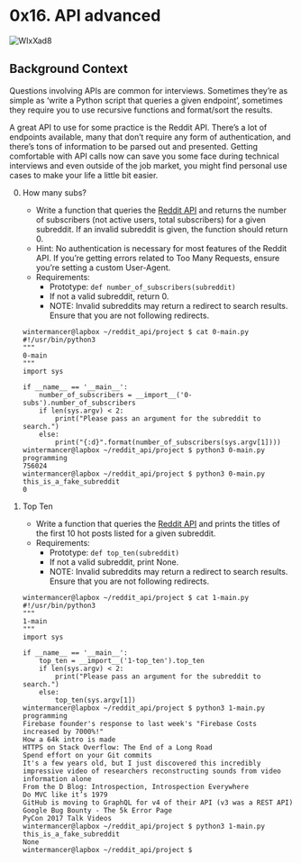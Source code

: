 #  0x16. API advanced 

![WIxXad8](https://github.com/Abucheri/alx-system_engineering-devops/assets/24778489/712c6821-158f-44d4-bb53-666446d60e80)


## Background Context
<p>
Questions involving APIs are common for interviews. Sometimes they’re as simple as ‘write a Python script that queries a given endpoint’, sometimes they require you to use recursive functions and format/sort the results.

A great API to use for some practice is the Reddit API. There’s a lot of endpoints available, many that don’t require any form of authentication, and there’s tons of information to be parsed out and presented. Getting comfortable with API calls now can save you some face during technical interviews and even outside of the job market, you might find personal use cases to make your life a little bit easier.
</p>

 0. How many subs? 
	- Write a function that queries the [Reddit API](https://www.reddit.com/dev/api/) and returns the number of subscribers (not active users, total subscribers) for a given subreddit. If an invalid subreddit is given, the function should return 0.
	- Hint: No authentication is necessary for most features of the Reddit API. If you’re getting errors related to Too Many Requests, ensure you’re setting a custom User-Agent.
	- Requirements:
		- Prototype: `def number_of_subscribers(subreddit)`
		- If not a valid subreddit, return 0.
		- NOTE: Invalid subreddits may return a redirect to search results. Ensure that you are not following redirects.
	```
	wintermancer@lapbox ~/reddit_api/project $ cat 0-main.py
	#!/usr/bin/python3
	"""
	0-main
	"""
	import sys

	if __name__ == '__main__':
	    number_of_subscribers = __import__('0-subs').number_of_subscribers
	    if len(sys.argv) < 2:
	        print("Please pass an argument for the subreddit to search.")
	    else:
	        print("{:d}".format(number_of_subscribers(sys.argv[1])))
	wintermancer@lapbox ~/reddit_api/project $ python3 0-main.py programming
	756024
	wintermancer@lapbox ~/reddit_api/project $ python3 0-main.py this_is_a_fake_subreddit
	0
	```

1. Top Ten 
	- Write a function that queries the [Reddit API](https://www.reddit.com/dev/api/) and prints the titles of the first 10 hot posts listed for a given subreddit.
	- Requirements:
		- Prototype: `def top_ten(subreddit)`
		- If not a valid subreddit, print None.
		- NOTE: Invalid subreddits may return a redirect to search results. Ensure that you are not following redirects.
	```
	wintermancer@lapbox ~/reddit_api/project $ cat 1-main.py
	#!/usr/bin/python3
	"""
	1-main
	"""
	import sys

	if __name__ == '__main__':
	    top_ten = __import__('1-top_ten').top_ten
	    if len(sys.argv) < 2:
	        print("Please pass an argument for the subreddit to search.")
	    else:
	        top_ten(sys.argv[1])
	wintermancer@lapbox ~/reddit_api/project $ python3 1-main.py programming
	Firebase founder's response to last week's "Firebase Costs increased by 7000%!"
	How a 64k intro is made
	HTTPS on Stack Overflow: The End of a Long Road
	Spend effort on your Git commits
	It's a few years old, but I just discovered this incredibly impressive video of researchers reconstructing sounds from video information alone
	From the D Blog: Introspection, Introspection Everywhere
	Do MVC like it’s 1979
	GitHub is moving to GraphQL for v4 of their API (v3 was a REST API)
	Google Bug Bounty - The 5k Error Page
	PyCon 2017 Talk Videos
	wintermancer@lapbox ~/reddit_api/project $ python3 1-main.py this_is_a_fake_subreddit
	None
	wintermancer@lapbox ~/reddit_api/project $ 
	```
